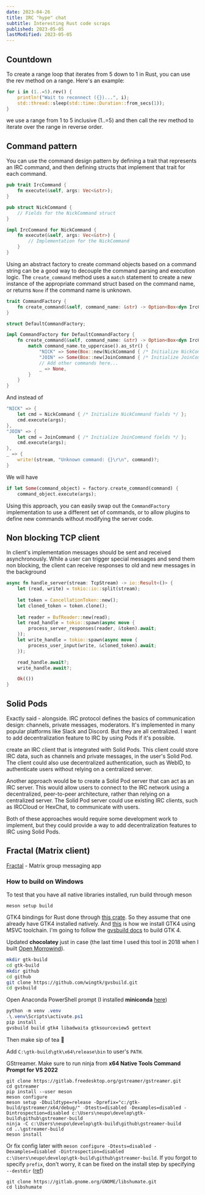 ```yaml
---
date: 2023-04-26
title: IRC "hype" chat
subtitle: Interesting Rust code scraps
published: 2023-05-05
lastModified: 2023-05-05
---
```


## Countdown

To create a range loop that iterates from 5 down to 1 in Rust, you can use the rev method on a range. Here's an example:

```rust
for i in (1..=5).rev() {
    println!("Wait to reconnect ({})...", i);
    std::thread::sleep(std::time::Duration::from_secs(1));
}
```

we use a range from 1 to 5 inclusive (1..=5) and then call the rev method to iterate over the range in reverse order.

## Command pattern

You can use the command design pattern by defining a trait that represents an IRC command, and then defining structs that implement that trait for each command.

```rust
pub trait IrcCommand {
    fn execute(&self, args: Vec<&str>);
}

pub struct NickCommand {
    // Fields for the NickCommand struct
}

impl IrcCommand for NickCommand {
    fn execute(&self, args: Vec<&str>) {
        // Implementation for the NickCommand
    }
}
```

Using an abstract factory to create command objects based on a command string can be a good way to decouple the command parsing and execution logic. The `create_command` method uses a `match` statement to create a new instance of the appropriate command struct based on the command name, or returns `None` if the command name is unknown.

```rust
trait CommandFactory {
    fn create_command(&self, command_name: &str) -> Option<Box<dyn IrcCommand>>;
}

struct DefaultCommandFactory;

impl CommandFactory for DefaultCommandFactory {
    fn create_command(&self, command_name: &str) -> Option<Box<dyn IrcCommand>> {
        match command_name.to_uppercase().as_str() {
            "NICK" => Some(Box::new(NickCommand { /* Initialize NickCommand fields */ })),
            "JOIN" => Some(Box::new(JoinCommand { /* Initialize JoinCommand fields */ })),
            // Add other commands here...
            _ => None,
        }
    }
}
```

And instead of 

```rust
"NICK" => {
    let cmd = NickCommand { /* Initialize NickCommand fields */ };
    cmd.execute(args);
},
"JOIN" => {
    let cmd = JoinCommand { /* Initialize JoinCommand fields */ };
    cmd.execute(args);
},
_ => {
    write!(stream, "Unknown command: {}\r\n", command)?;
}
```

We will have

```rust
if let Some(command_object) = factory.create_command(command) {
    command_object.execute(args);
```

Using this approach, you can easily swap out the `CommandFactory` implementation to use a different set of commands, or to allow plugins to define new commands without modifying the server code.


## Non blocking TCP client

In client's implementation messages should be sent and received asynchronously. While a user can trigger special messages and send them non blocking, the client can receive responses to old and new messages in the background

```rust
async fn handle_server(stream: TcpStream) -> io::Result<()> {
    let (read, write) = tokio::io::split(stream);
    
    let token = CancellationToken::new();
    let cloned_token = token.clone();
    
    let reader = BufReader::new(read);
    let read_handle = tokio::spawn(async move {
        process_server_responses(reader, &token).await;
    });
    let write_handle = tokio::spawn(async move {
        process_user_input(write, &cloned_token).await;
    });

    read_handle.await?;
    write_handle.await?;

    Ok(())  
}
```


## Solid Pods

Exactly said - alongside. IRC protocol defines the basics of communication design: channels, private messages, moderators. It's implemented in many popular platforms like Slack and Discord. But they are all centralized. I want to add decentralization feature to IRC by using Pods if it's possible.

create an IRC client that is integrated with Solid Pods. This client could store IRC data, such as channels and private messages, in the user's Solid Pod. The client could also use decentralized authentication, such as WebID, to authenticate users without relying on a centralized server.

Another approach would be to create a Solid Pod server that can act as an IRC server. This would allow users to connect to the IRC network using a decentralized, peer-to-peer architecture, rather than relying on a centralized server. The Solid Pod server could use existing IRC clients, such as IRCCloud or HexChat, to communicate with users.

Both of these approaches would require some development work to implement, but they could provide a way to add decentralization features to IRC using Solid Pods.


## Fractal (Matrix client)

[Fractal](https://gitlab.gnome.org/GNOME/fractal) - Matrix group messaging app

### How to build on Windows

To test that you have all native libraries installed, run build through meson

```
meson setup build
```

GTK4 bindings for Rust done through [this crate](https://gtk-rs.org/). So they assume that one already have GTK4 installed natively.
And [this](https://gtk-rs.org/gtk4-rs/stable/latest/book/installation_windows.html) is how we install GTK4 using MSVC toolchain.
I'm going to follow the [gvsbuild docs](https://github.com/wingtk/gvsbuild#development-environment) to build GTK 4.

Updated **chocolatey** just in case (the last time I used this tool in 2018 when I built [Open Morrowind](/projects/my-morrowind)).

```sh
mkdir gtk-build
cd gtk-build
mkdir github
cd github
git clone https://github.com/wingtk/gvsbuild.git
cd gvsbuild
```

Open Anaconda PowerShell prompt (I installed **miniconda** [here](/blog/starcode))

```powershell
python -m venv .venv
.\.venv\Scripts\activate.ps1
pip install .
gvsbuild build gtk4 libadwaita gtksourceview5 gettext
```

Then make sip of tea 🍵

Add `C:\gtk-build\gtk\x64\release\bin` to user's `PATH`.


GStrreamer. Make sure to run ninja from **x64 Native Tools Command Prompt for VS 2022**

```
git clone https://gitlab.freedesktop.org/gstreamer/gstreamer.git
cd gstreamer
pip install --user meson
meson configure
meson setup -Dbuildtype=release -Dprefix="c:/gtk-build/gstreamer/x64/debug/" -Dtests=disabled -Dexamples=disabled -Dintrospection=disabled c:\Users\neupo\develop\gtk-build\github\gstreamer-build
ninja -C c:\Users\neupo\develop\gtk-build\github\gstreamer-build
cd ..\gstreamer-build
meson install
```

Or fix config later with `meson configure -Dtests=disabled -Dexamples=disabled -Dintrospection=disabled c:\Users\neupo\develop\gtk-build\github\gstreamer-build`. If you forgot to specify `prefix`, don't worry, it can be fixed on the install step by specifying `--destdir` ([ref](https://mesonbuild.com/Installing.html#destdir-support))

```
git clone https://gitlab.gnome.org/GNOME/libshumate.git
cd libshumate
```